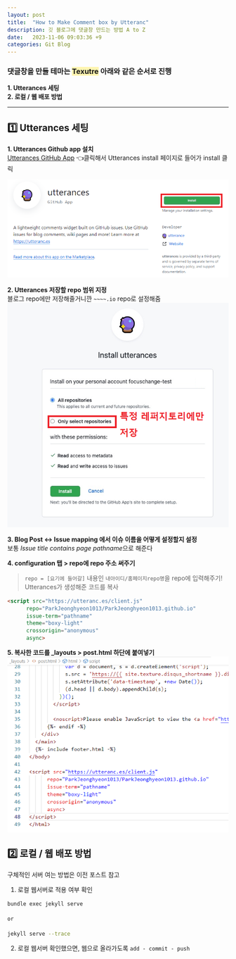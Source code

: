 ```yaml
---
layout: post
title:  "How to Make Comment box by Utteranc"
description: 깃 블로그에 댓글창 만드는 방법 A to Z
date:   2023-11-06 09:03:36 +9
categories: Git Blog
---
```


### 댓글창을 만들 테마는 <span style = 'background-color:#fff5b1'>Texutre</span> 아래와 같은 순서로 진행

**1. Utterances 세팅**<br>
**2. 로컬 / 웹 배포 방법**<br>

---

## 1️⃣ Utterances 세팅
**1. Utterances Github app 설치**<br>
[Utterances GitHub App](https://github.com/apps/utterances) 👈클릭해서 Utterances install 페이지로 들어가 install 클릭

![utterances install button](/image/post_231106/install_u.png)
<br>

**2. Utterances 저장할 repo 범위 지정**<br>
블로그 repo에만 저장해줄거니깐 `~~~~.io` repo로 설정해줌
![select repo](/image/post_231106/select_repo.png)

**3. Blog Post <-> Issue mapping 에서 이슈 이름을 어떻게 설정할지 설정**<br>
보통 *Issue title contains page pathname*으로 해준다

**4. configuration 탭 > repo에 repo 주소 써주기**<br>
> `repo = [요기에 들어갈]` 내용인 `내아이디/홈페이지repo명`을 repo에 입력해주기! 
<br> Utterances가 생성해준 코드를 복사
```html
<script src="https://utteranc.es/client.js"
      repo="ParkJeonghyeon1013/ParkJeonghyeon1013.github.io"
      issue-term="pathname"
      theme="boxy-light"
      crossorigin="anonymous"
      async>
```

**5. 복사한 코드를 _layouts > post.html 하단에 붙여넣기**<br>
![code location](/image/post_231106/code_location.png)

## 2️⃣ 로컬 / 웹 배포 방법<br>
구체적인 서버 여는 방법은 이전 포스트 참고<br>
1. 로컬 웹서버로 적용 여부 확인<br>

```sh
bundle exec jekyll serve 

or 

jekyll serve --trace 
```

2. 로컬 웹서버 확인했으면, 웹으로 올라가도록 
`add - commit - push`
